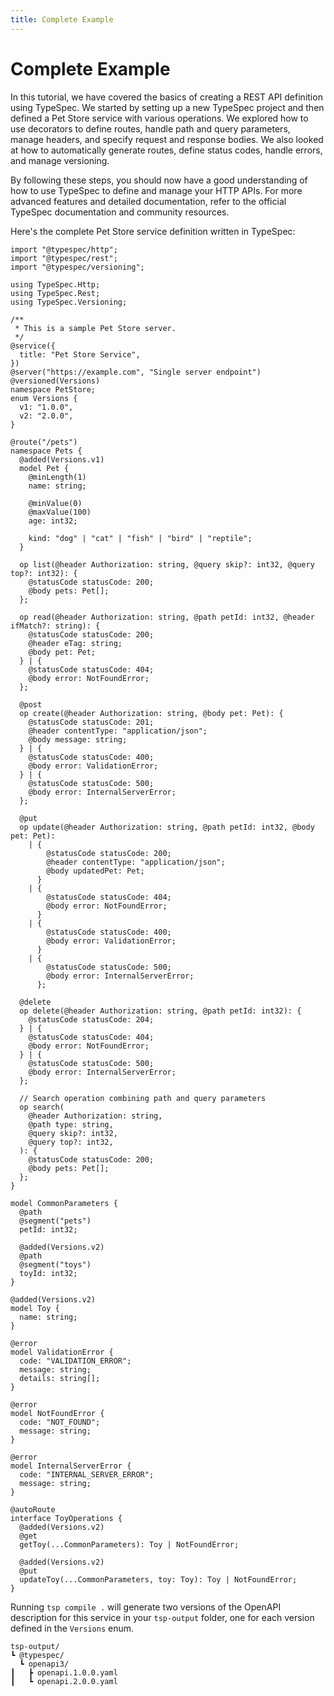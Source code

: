 ```yaml
---
title: Complete Example
---
```


# Complete Example

In this tutorial, we have covered the basics of creating a REST API definition using TypeSpec. We started by setting up a new TypeSpec project and then defined a Pet Store service with various operations. We explored how to use decorators to define routes, handle path and query parameters, manage headers, and specify request and response bodies. We also looked at how to automatically generate routes, define status codes, handle errors, and manage versioning.

By following these steps, you should now have a good understanding of how to use TypeSpec to define and manage your HTTP APIs. For more advanced features and detailed documentation, refer to the official TypeSpec documentation and community resources.

Here's the complete Pet Store service definition written in TypeSpec:

```tsp tryit="{"emit": ["@typespec/openapi3"]}"
import "@typespec/http";
import "@typespec/rest";
import "@typespec/versioning";

using TypeSpec.Http;
using TypeSpec.Rest;
using TypeSpec.Versioning;

/**
 * This is a sample Pet Store server.
 */
@service({
  title: "Pet Store Service",
})
@server("https://example.com", "Single server endpoint")
@versioned(Versions)
namespace PetStore;
enum Versions {
  v1: "1.0.0",
  v2: "2.0.0",
}

@route("/pets")
namespace Pets {
  @added(Versions.v1)
  model Pet {
    @minLength(1)
    name: string;

    @minValue(0)
    @maxValue(100)
    age: int32;

    kind: "dog" | "cat" | "fish" | "bird" | "reptile";
  }

  op list(@header Authorization: string, @query skip?: int32, @query top?: int32): {
    @statusCode statusCode: 200;
    @body pets: Pet[];
  };

  op read(@header Authorization: string, @path petId: int32, @header ifMatch?: string): {
    @statusCode statusCode: 200;
    @header eTag: string;
    @body pet: Pet;
  } | {
    @statusCode statusCode: 404;
    @body error: NotFoundError;
  };

  @post
  op create(@header Authorization: string, @body pet: Pet): {
    @statusCode statusCode: 201;
    @header contentType: "application/json";
    @body message: string;
  } | {
    @statusCode statusCode: 400;
    @body error: ValidationError;
  } | {
    @statusCode statusCode: 500;
    @body error: InternalServerError;
  };

  @put
  op update(@header Authorization: string, @path petId: int32, @body pet: Pet):
    | {
        @statusCode statusCode: 200;
        @header contentType: "application/json";
        @body updatedPet: Pet;
      }
    | {
        @statusCode statusCode: 404;
        @body error: NotFoundError;
      }
    | {
        @statusCode statusCode: 400;
        @body error: ValidationError;
      }
    | {
        @statusCode statusCode: 500;
        @body error: InternalServerError;
      };

  @delete
  op delete(@header Authorization: string, @path petId: int32): {
    @statusCode statusCode: 204;
  } | {
    @statusCode statusCode: 404;
    @body error: NotFoundError;
  } | {
    @statusCode statusCode: 500;
    @body error: InternalServerError;
  };

  // Search operation combining path and query parameters
  op search(
    @header Authorization: string,
    @path type: string,
    @query skip?: int32,
    @query top?: int32,
  ): {
    @statusCode statusCode: 200;
    @body pets: Pet[];
  };
}

model CommonParameters {
  @path
  @segment("pets")
  petId: int32;

  @added(Versions.v2)
  @path
  @segment("toys")
  toyId: int32;
}

@added(Versions.v2)
model Toy {
  name: string;
}

@error
model ValidationError {
  code: "VALIDATION_ERROR";
  message: string;
  details: string[];
}

@error
model NotFoundError {
  code: "NOT_FOUND";
  message: string;
}

@error
model InternalServerError {
  code: "INTERNAL_SERVER_ERROR";
  message: string;
}

@autoRoute
interface ToyOperations {
  @added(Versions.v2)
  @get
  getToy(...CommonParameters): Toy | NotFoundError;

  @added(Versions.v2)
  @put
  updateToy(...CommonParameters, toy: Toy): Toy | NotFoundError;
}
```

Running `tsp compile .` will generate two versions of the OpenAPI description for this service in your `tsp-output` folder, one for each version defined in the `Versions` enum.

```
tsp-output/
┗ @typespec/
  ┗ openapi3/
┃   ┣ openapi.1.0.0.yaml
┃   ┗ openapi.2.0.0.yaml
```
